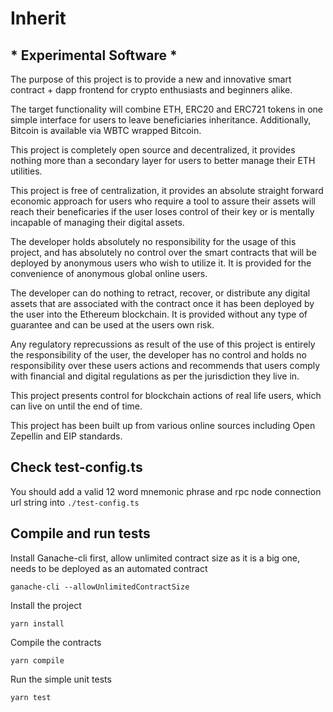 # Inherit
## * Experimental Software *

The purpose of this project is to provide a new and innovative smart contract + dapp frontend for crypto enthusiasts and beginners alike.

The target functionality will combine ETH, ERC20 and ERC721 tokens in one simple interface for users to leave beneficiaries inheritance. Additionally, Bitcoin is available via WBTC wrapped Bitcoin.

This project is completely open source and decentralized, it provides nothing more than a secondary layer for users to better manage their ETH utilities.

This project is free of centralization, it provides an absolute straight forward economic approach for users who require a tool to assure their assets will reach their beneficaries if the user loses control of their key or is mentally incapable of managing their digital assets.

The developer holds absolutely no responsibility for the usage of this project, and has absolutely no control over the smart contracts that will be deployed by anonymous users who wish to utilize it. It is provided for the convenience of anonymous global online users.

The developer can do nothing to retract, recover, or distribute any digital assets that are associated with the contract once it has been deployed by the user into the Ethereum blockchain. It is provided without any type of guarantee and can be used at the users own risk. 

Any regulatory reprecussions as result of the use of this project is entirely the responsibility of the user, the developer has no control and holds no responsibility over these users actions and recommends that users comply with financial and digital regulations as per the jurisdiction they live in. 
 
This project presents control for blockchain actions of real life users, which can live on until the end of time.

This project has been built up from various online sources including Open Zepellin and EIP standards.

## Check test-config.ts

You should add a valid 12 word mnemonic phrase and rpc node connection url string into `./test-config.ts`

## Compile and run tests

Install Ganache-cli first, allow unlimited contract size as it is a big one, needs to be deployed as an automated contract

```ganache-cli --allowUnlimitedContractSize```

Install the project 

```yarn install```

Compile the contracts 

```yarn compile```

Run the simple unit tests

```yarn test```

